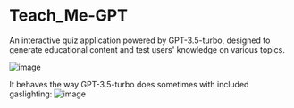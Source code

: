 # Teach_Me-GPT
An interactive quiz application powered by GPT-3.5-turbo, designed to generate educational content and test users' knowledge on various topics.

![image](https://user-images.githubusercontent.com/119360121/235527946-d8635298-46b3-412e-93aa-494f8fa10395.png)

It behaves the way GPT-3.5-turbo does sometimes with included gaslighting: 
![image](https://user-images.githubusercontent.com/119360121/235530854-06b4f195-5072-41fc-b74f-ac95930171d4.png)

